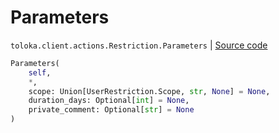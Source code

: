 # Parameters
`toloka.client.actions.Restriction.Parameters` | [Source code](https://github.com/Toloka/toloka-kit/blob/v0.1.26/src/client/actions.py#L52)

```python
Parameters(
    self,
    *,
    scope: Union[UserRestriction.Scope, str, None] = None,
    duration_days: Optional[int] = None,
    private_comment: Optional[str] = None
)
```

